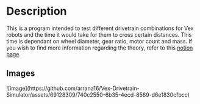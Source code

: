 <h1>Description</h1>
This is a program intended to test different drivetrain combinations for Vex robots and the time it would take for them to cross certain distances. This time is dependant on wheel diameter, gear ratio, motor count and mass. If you wish to find more information regarding the theory, refer to this <a href = https://540w.notion.site/540W-Speed-and-Acceleration-Simulator-ef77f20dcfc845cd8b2e451ffdb8c959?pvs=4>notion page</a>.

<h2>Images</h2>
![image](https://github.com/arrana16/Vex-Drivetrain-Simulator/assets/69128309/740c2550-6b35-4ecd-8569-d6e1830cfbcc)
